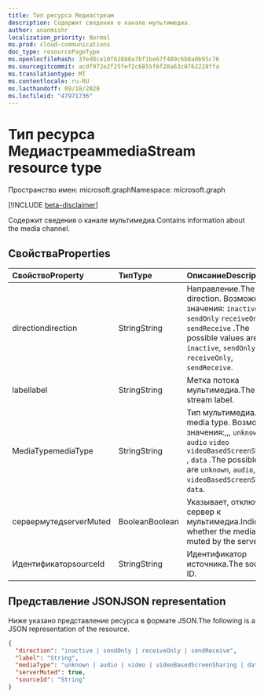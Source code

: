 ```yaml
---
title: Тип ресурса Медиастреам
description: Содержит сведения о канале мультимедиа.
author: ananmishr
localization_priority: Normal
ms.prod: cloud-communications
doc_type: resourcePageType
ms.openlocfilehash: 37ed8ce10f62888a7bf1be67f489c6b8a0b95c76
ms.sourcegitcommit: acdf972e2f25fef2c6855f6f28a63c0762228ffa
ms.translationtype: MT
ms.contentlocale: ru-RU
ms.lasthandoff: 09/18/2020
ms.locfileid: "47971736"
---
```

# <a name="mediastream-resource-type"></a><span data-ttu-id="69f83-103">Тип ресурса Медиастреам</span><span class="sxs-lookup"><span data-stu-id="69f83-103">mediaStream resource type</span></span>

<span data-ttu-id="69f83-104">Пространство имен: microsoft.graph</span><span class="sxs-lookup"><span data-stu-id="69f83-104">Namespace: microsoft.graph</span></span>

[!INCLUDE [beta-disclaimer](../../includes/beta-disclaimer.md)]

<span data-ttu-id="69f83-105">Содержит сведения о канале мультимедиа.</span><span class="sxs-lookup"><span data-stu-id="69f83-105">Contains information about the media channel.</span></span>

## <a name="properties"></a><span data-ttu-id="69f83-106">Свойства</span><span class="sxs-lookup"><span data-stu-id="69f83-106">Properties</span></span>

| <span data-ttu-id="69f83-107">Свойство</span><span class="sxs-lookup"><span data-stu-id="69f83-107">Property</span></span>    | <span data-ttu-id="69f83-108">Тип</span><span class="sxs-lookup"><span data-stu-id="69f83-108">Type</span></span>    | <span data-ttu-id="69f83-109">Описание</span><span class="sxs-lookup"><span data-stu-id="69f83-109">Description</span></span>                                                                                                   |
| :---------- | :------ | :------------------------------------------------------------------------------------------------------------ |
| <span data-ttu-id="69f83-110">direction</span><span class="sxs-lookup"><span data-stu-id="69f83-110">direction</span></span>   | <span data-ttu-id="69f83-111">String</span><span class="sxs-lookup"><span data-stu-id="69f83-111">String</span></span>  | <span data-ttu-id="69f83-112">Направление.</span><span class="sxs-lookup"><span data-stu-id="69f83-112">The direction.</span></span> <span data-ttu-id="69f83-113">Возможные значения: `inactive` ,, `sendOnly` `receiveOnly` , `sendReceive` .</span><span class="sxs-lookup"><span data-stu-id="69f83-113">The possible values are `inactive`, `sendOnly`, `receiveOnly`, `sendReceive`.</span></span>                  |
| <span data-ttu-id="69f83-114">label</span><span class="sxs-lookup"><span data-stu-id="69f83-114">label</span></span>       | <span data-ttu-id="69f83-115">String</span><span class="sxs-lookup"><span data-stu-id="69f83-115">String</span></span>  | <span data-ttu-id="69f83-116">Метка потока мультимедиа.</span><span class="sxs-lookup"><span data-stu-id="69f83-116">The media stream label.</span></span>                                                                                       |
| <span data-ttu-id="69f83-117">MediaType</span><span class="sxs-lookup"><span data-stu-id="69f83-117">mediaType</span></span>   | <span data-ttu-id="69f83-118">String</span><span class="sxs-lookup"><span data-stu-id="69f83-118">String</span></span>  | <span data-ttu-id="69f83-119">Тип мультимедиа.</span><span class="sxs-lookup"><span data-stu-id="69f83-119">The media type.</span></span> <span data-ttu-id="69f83-120">Возможные значения:,,, `unknown` `audio` `video` `videoBasedScreenSharing` , `data` .</span><span class="sxs-lookup"><span data-stu-id="69f83-120">The possible value are `unknown`, `audio`, `video`, `videoBasedScreenSharing`, `data`.</span></span>        |
| <span data-ttu-id="69f83-121">сервермутед</span><span class="sxs-lookup"><span data-stu-id="69f83-121">serverMuted</span></span> | <span data-ttu-id="69f83-122">Boolean</span><span class="sxs-lookup"><span data-stu-id="69f83-122">Boolean</span></span> | <span data-ttu-id="69f83-123">Указывает, отключен ли сервер к мультимедиа.</span><span class="sxs-lookup"><span data-stu-id="69f83-123">Indicates whether the media is muted by the server.</span></span>                                                                          |
| <span data-ttu-id="69f83-124">Идентификатор</span><span class="sxs-lookup"><span data-stu-id="69f83-124">sourceId</span></span>    | <span data-ttu-id="69f83-125">String</span><span class="sxs-lookup"><span data-stu-id="69f83-125">String</span></span>  | <span data-ttu-id="69f83-126">Идентификатор источника.</span><span class="sxs-lookup"><span data-stu-id="69f83-126">The source ID.</span></span>                                                                                                |

## <a name="json-representation"></a><span data-ttu-id="69f83-127">Представление JSON</span><span class="sxs-lookup"><span data-stu-id="69f83-127">JSON representation</span></span>

<span data-ttu-id="69f83-128">Ниже указано представление ресурса в формате JSON.</span><span class="sxs-lookup"><span data-stu-id="69f83-128">The following is a JSON representation of the resource.</span></span>

<!-- {
  "blockType": "resource",
  "optionalProperties": [
    "serverMuted",
    "label"
  ],
  "@odata.type": "microsoft.graph.mediaStream"
}-->
```json
{
  "direction": "inactive | sendOnly | receiveOnly | sendReceive",
  "label": "String",
  "mediaType": "unknown | audio | video | videoBasedScreenSharing | data",
  "serverMuted": true,
  "sourceId": "String"
}
```

<!-- uuid: 8fcb5dbc-d5aa-4681-8e31-b001d5168d79
2015-10-25 14:57:30 UTC -->
<!--
{
  "type": "#page.annotation",
  "description": "mediaStream resource",
  "keywords": "",
  "section": "documentation",
  "tocPath": "",
  "suppressions": []
}
-->


